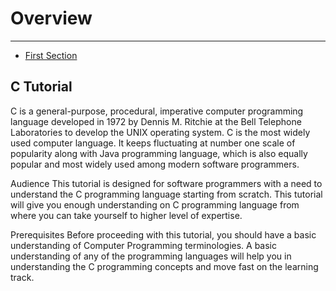 # Overview

---

- [First Section](#section-1)

<a name="section-1"></a>
## C Tutorial

C is a general-purpose, procedural, imperative computer programming language developed in 1972 by Dennis M. Ritchie at the Bell Telephone Laboratories to develop the UNIX operating system. C is the most widely used computer language. It keeps fluctuating at number one scale of popularity along with Java programming language, which is also equally popular and most widely used among modern software programmers.

Audience
This tutorial is designed for software programmers with a need to understand the C programming language starting from scratch. This tutorial will give you enough understanding on C programming language from where you can take yourself to higher level of expertise.

Prerequisites
Before proceeding with this tutorial, you should have a basic understanding of Computer Programming terminologies. A basic understanding of any of the programming languages will help you in understanding the C programming concepts and move fast on the learning track.
